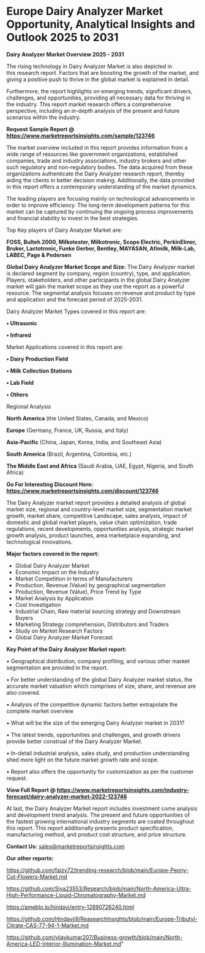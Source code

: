 # Europe Dairy Analyzer Market Opportunity, Analytical Insights and Outlook 2025 to 2031

<Strong> Dairy Analyzer Market Overview 2025 - 2031</strong>

The rising technology in Dairy Analyzer Market is also depicted in this research report. Factors that are boosting the growth of the market, and giving a positive push to thrive in the global market is explained in detail.

Furthermore, the report highlights on emerging trends, significant drivers, challenges, and opportunities, providing all necessary data for thriving in the industry. This report market research offers a comprehensive perspective, including an in-depth analysis of the present and future scenarios within the industry.

<strong>Request Sample Report @ <a href=https://www.marketreportsinsights.com/sample/123746>https://www.marketreportsinsights.com/sample/123746</a></strong>

The market overview included in this report provides information from a wide range of resources like government organizations, established companies, trade and industry associations, industry brokers and other such regulatory and non-regulatory bodies. The data acquired from these organizations authenticate the Dairy Analyzer research report, thereby aiding the clients in better decision making. Additionally, the data provided in this report offers a contemporary understanding of the market dynamics.

The leading players are focusing mainly on technological advancements in order to improve efficiency. The long-term development patterns for this market can be captured by continuing the ongoing process improvements and financial stability to invest in the best strategies.

Top Key players of Dairy Analyzer Market are:

<strong>FOSS, Bulteh 2000, Milkotester, Milkotronic, Scope Electric, PerkinElmer, Bruker, Lactotronic, Funke Gerber, Bentley, MAYASAN, Afimilk, Milk-Lab, LABEC, Page & Pedersen</strong>

<strong><b>Global Dairy Analyzer Market Scope and Size:</b></strong>
The Dairy Analyzer market is declared segment by company, region (country), type, and application. Players, stakeholders, and other participants in the global Dairy Analyzer market will gain the market scope as they use the report as a powerful resource. The segmental analysis focuses on revenue and product by type and application and the forecast period of 2025-2031.

Dairy Analyzer Market Types covered in this report are:

<strong>• Ultrasonic

• Infrared</strong>

Market Applications covered in this report are:

<strong>• Dairy Production Field

• Milk Collection Stations

• Lab Field

• Others</strong> 

Regional Analysis

<strong>North America</strong> (the United States, Canada, and Mexico)

<strong>Europe</strong> (Germany, France, UK, Russia, and Italy)

<strong>Asia-Pacific</strong> (China, Japan, Korea, India, and Southeast Asia)

<strong>South America</strong> (Brazil, Argentina, Colombia, etc.)

<strong>The Middle East and Africa</strong> (Saudi Arabia, UAE, Egypt, Nigeria, and South Africa)

<strong>Go For Interesting Discount Here: <a href=https://www.marketreportsinsights.com/discount/123746>https://www.marketreportsinsights.com/discount/123746</a></strong>

The Dairy Analyzer market report provides a detailed analysis of global market size, regional and country-level market size, segmentation market growth, market share, competitive Landscape, sales analysis, impact of domestic and global market players, value chain optimization, trade regulations, recent developments, opportunities analysis, strategic market growth analysis, product launches, area marketplace expanding, and technological innovations.

<strong><b>Major factors covered in the report:</b></strong>
<ul>
  <li>Global Dairy Analyzer Market </li>
  <li>Economic Impact on the Industry</li>
  <li>Market Competition in terms of Manufacturers</li>
  <li>Production, Revenue (Value) by geographical segmentation</li>
  <li>Production, Revenue (Value), Price Trend by Type</li>
  <li>Market Analysis by Application</li>
  <li>Cost Investigation</li>
  <li>Industrial Chain, Raw material sourcing strategy and Downstream Buyers</li>
  <li>Marketing Strategy comprehension, Distributors and Traders</li>
  <li>Study on Market Research Factors</li>
  <li>Global Dairy Analyzer Market Forecast</li>
</ul>

<strong><b>Key Point of the Dairy Analyzer Market report:</b></strong>

• Geographical distribution, company profiling, and various other market segmentation are provided in the report.

• For better understanding of the global Dairy Analyzer market status, the accurate market valuation which comprises of size, share, and revenue are also covered.

• Analysis of the competitive dynamic factors better extrapolate the complete market overview

• What will be the size of the emerging Dairy Analyzer market in 2031?

• The latest trends, opportunities and challenges, and growth drivers provide better construal of the Dairy Analyzer Market.

• In-detail industrial analysis, sales study, and production understanding shed more light on the future market growth rate and scope.

• Report also offers the opportunity for customization as per the customer request.

<strong><b>View Full Report @ <a href=https://www.marketreportsinsights.com/industry-forecast/dairy-analyzer-market-2022-123746>https://www.marketreportsinsights.com/industry-forecast/dairy-analyzer-market-2022-123746</a></b></strong>


At last, the Dairy Analyzer Market report includes investment come analysis and development trend analysis. The present and future opportunities of the fastest growing international industry segments are coated throughout this report. This report additionally presents product specification, manufacturing method, and product cost structure, and price structure.

<strong>Contact Us:</strong>
sales@marketreportsinsights.com

<strong>Our other reports:</strong>

<a href=https://github.com/faizy72/trending-research/blob/main/Europe-Peony-Cut-Flowers-Market.md>https://github.com/faizy72/trending-research/blob/main/Europe-Peony-Cut-Flowers-Market.md</a>

<a href=https://github.com/Siya23553/Research/blob/main/North-America-Ultra-High-Performance-Liquid-Chromatography-Market.md>https://github.com/Siya23553/Research/blob/main/North-America-Ultra-High-Performance-Liquid-Chromatography-Market.md</a>

<a href=https://ameblo.jp/hindavi/entry-12890726240.html>https://ameblo.jp/hindavi/entry-12890726240.html</a>

<a href=https://github.com/Hindavii9/ReasearchInsights/blob/main/Europe-Tributyl-Citrate-CAS-77-94-1-Market.md>https://github.com/Hindavii9/ReasearchInsights/blob/main/Europe-Tributyl-Citrate-CAS-77-94-1-Market.md</a>

<a href=https://github.com/vijaykumar207/Business-growth/blob/main/North-America-LED-Interior-Illumination-Market.md>https://github.com/vijaykumar207/Business-growth/blob/main/North-America-LED-Interior-Illumination-Market.md</a>"
